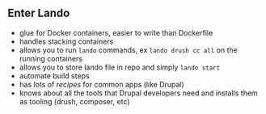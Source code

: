 ##  Enter Lando

* glue for Docker containers, easier to write than Dockerfile                                                                   
* handles stacking containers                                                                                                   
* allows you to run `lando` commands, ex `lando drush cc all` on the running containers                                         
* allows you to store lando file in repo and simply `lando start`                                                               
* automate build steps               
* has lots of _recipes_ for common apps (like Drupal)
* knows about all the tools that Drupal developers need and installs them as tooling (drush, composer, etc)
                                                                                                                                
